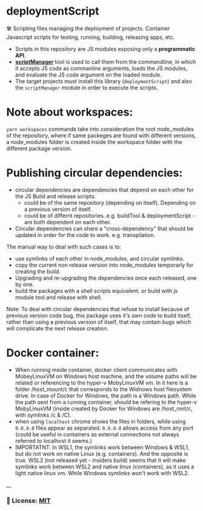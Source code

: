 # deploymentScript
🛠 Scripting files managing the deployment of projects. Container Javascript scripts for testing, running, building, releasing apps, etc.
 - Scripts in this repository are JS modules exposing only a **programmatic API**. 
 - [**scriptManager**](https://github.com/AppScriptIO/scriptManager) tool is used to call them from the commandline, in which it accepts JS code as commanline arguments, loads the JS modules, and evaluate the JS code argument on the loaded module. 
- The target projects must install this library (`deploymentScript`) and also the `scriptManager` module in order to execute the scripts.

# Note about workspaces: 
`yarn workspaces` commands take into consideration the root node_modules of the repository, where if same packeges are found with different versions, a node_modules folder is created inside the workspace folder with the different package version.

# Publishing circular dependencies: 
- circular dependencies are dependencies that depend on each other for the JS Build and release scripts. 
  - could be of the same repository (depending on itself). Depending on a previous version of itself.
  - could be of differnt repositories. e.g. buildTool & deploymentScript - are both dependent on each other.
- Circular dependencies can share a "cross-dependency" that should be updated in order for the code to work. e.g. transpilation. 

The manual way to deal with such cases is to:
- use symlinks of each other in node_modules, and circular symlinks.
- copy the current non release version into node_modules temporarly for creating the build. 
- Upgrading and re-upgrading the dependencies once each released, one by one.
- build the packages with a shell scripts equivalent. or build with js module tool and release with shell.

Note: To deal with circular dependencies that refuse to install because of previous version code bug, this package uses it's own code to build itself, rather than using a previous version of itself, that may contain bugs which will complicate the next release creation.

# Docker container: 
- When running inside container, docker client communicates with MobeyLinuxVM on Windows host machine, and the volume paths will be related or referencing to the hyper-v MobyLinuxVM vm. In it here is a folder /host_mount/c that corresponds to the Widnows host filesystem drive. 
    In case of Docker for Windows, the path is a Windows path. While the path sent from a running container, should be refering to the hyper-v MobyLinuxVM (inside created by Docker for Windows are /host_mnt/c, with symlinks /c & /C).
- when using `localhost` chrome shows the files in folders, while using `0.0.0.0` files appear as separated. `0.0.0.0` allows access from any port (could be useful in containers as external connections not always referred to localhost it seems.)
- IMPORTATNT: In WSL1, the symlinks work between Windows & WSL1, but do not work on native Linux (e.g. containers). And the opposite is true.
      WSL2 (not released yet - insiders build) seems that it will make symlinks work between WSL2 and native linux (containers), as it uses a light native linux vm. While Windows symlinks won't work with WSL2. 

__

### 🔑 License: [MIT](/.github/LICENSE)
